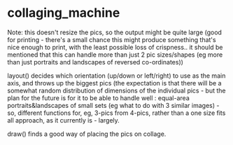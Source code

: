 # collaging_machine

Note: this doesn't resize the pics, so the output might be quite large (good for printing - there's a small chance this might produce something that's nice enough to print, with the least possible loss of crispness.. it should be mentioned that this can handle more than just 2 pic sizes/shapes (eg more than just portraits and landscapes of reversed co-ordinates))

layout() decides which orientation (up/down or left/right) to use as the main axis, and throws up the biggest pics (the expectation is that there will be a somewhat random distribution of dimensions of the individual pics - but the plan for the future is for it to be able to handle well : equal-area portraits&landscapes of small sets (eg what to do with 3 similar images) - so, different functions for, eg, 3-pics from 4-pics, rather than a one size fits all approach, as  it currently is - largely.

draw() finds a good way of placing the pics on collage.
